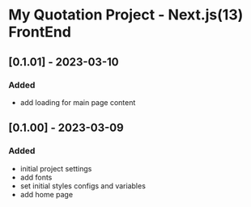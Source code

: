 # My Quotation Project - Next.js(13) FrontEnd

## [0.1.01] - 2023-03-10

### Added

- add loading for main page content

## [0.1.00] - 2023-03-09

### Added

- initial project settings
- add fonts
- set initial styles configs and variables
- add home page